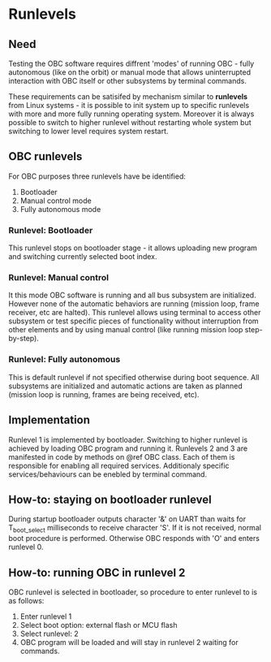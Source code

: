 # Runlevels

## Need
Testing the OBC software requires diffrent 'modes' of running OBC - fully autonomous (like on the orbit) or manual mode that allows uninterrupted interaction with OBC itself or other subsystems by terminal commands. 

These requirements can be satisifed by mechanism similar to **runlevels** from Linux systems - it is possible to init system up to specific runlevels with more and more fully running operating system. Moreover it is always possible to switch to higher runlevel without restarting whole system but switching to lower level requires system restart.

## OBC runlevels
For OBC purposes three runlevels have be identified:
1. Bootloader
2. Manual control mode
3. Fully autonomous mode 

### Runlevel: Bootloader 
This runlevel stops on bootloader stage - it allows uploading new program and switching currently selected boot index. 

### Runlevel: Manual control
It this mode OBC software is running and all bus subsystem are initialized. However none of the automatic behaviors are running (mission loop, frame receiver, etc are halted). This runlevel allows using terminal to access other subsystem or test specific pieces of functionality without interruption from other elements and by using manual control (like running mission loop step-by-step).

### Runlevel: Fully autonomous
This is default runlevel if not specified otherwise during boot sequence. All subsystems are initialized and automatic actions are taken as planned (mission loop is running, frames are being received, etc).

## Implementation
Runlevel 1 is implemented by bootloader. Switching to higher runlevel is achieved by loading OBC program and running it.
Runlevels 2 and 3 are manifested in code by methods on @ref OBC class. Each of them is responsible for enabling all required services. Additionaly specific services/behaviours can be enebled by terminal command. 

## How-to: staying on bootloader runlevel
During startup bootloader outputs character '&' on UART than waits for T<sub>boot\_select</sub> milliseconds to receive character 'S'. If it is not received, normal boot procedure is performed. Otherwise OBC responds with 'O' and enters runlevel 0.

## How-to: running OBC in runlevel 2
OBC runlevel is selected in bootloader, so procedure to enter runlevel to is as follows:
1. Enter runlevel 1 
2. Select boot option: external flash or MCU flash
3. Select runlevel: 2
4. OBC program will be loaded and will stay in runlevel 2 waiting for commands.